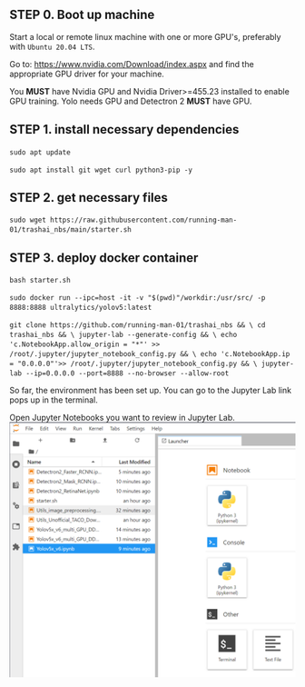 ## STEP 0. Boot up machine

Start a local or remote linux machine with one or more GPU's, preferably with `Ubuntu 20.04 LTS`.

Go to: https://www.nvidia.com/Download/index.aspx and find the appropriate GPU driver for your machine. 

You **MUST** have Nvidia GPU and Nvidia Driver>=455.23 installed to enable GPU training. Yolo needs GPU and Detectron 2 **MUST** have GPU.


## STEP 1. install necessary dependencies

`sudo apt update`

`sudo apt install git wget curl python3-pip -y`



## STEP 2. get necessary files

`sudo wget https://raw.githubusercontent.com/running-man-01/trashai_nbs/main/starter.sh`



## STEP 3. deploy docker container

`bash starter.sh`

`sudo docker run --ipc=host -it -v "$(pwd)"/workdir:/usr/src/ -p 8888:8888 ultralytics/yolov5:latest`

`git clone https://github.com/running-man-01/trashai_nbs && \
cd trashai_nbs && \
jupyter-lab --generate-config && \
echo 'c.NotebookApp.allow_origin = "*"' >> /root/.jupyter/jupyter_notebook_config.py && \
echo 'c.NotebookApp.ip = "0.0.0.0"'>> /root/.jupyter/jupyter_notebook_config.py && \
jupyter-lab --ip=0.0.0.0 --port=8888 --no-browser --allow-root`

So far, the environment has been set up. You can go to the Jupyter Lab link pops up in the terminal.

Open Jupyter Notebooks you want to review in Jupyter Lab.
![lab](https://raw.githubusercontent.com/running-man-01/trashai_nbs/main/jlab.png)
